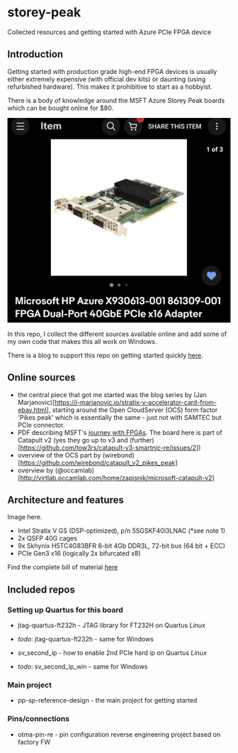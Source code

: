# storey-peak
Collected resources and getting started with Azure PCIe FPGA device

## Introduction

Getting started with production grade high-end FPGA devices is usually either extremely expensive (with official dev kits) or daunting (using refurbished hardware). This makes it prohibitive to start as a hobbyist.

There is a body of knowledge around the MSFT Azure Storey Peak boards which can be bought online for $80.

![eBay ad for board](eBay-storey-peak.png?raw=true)

In this repo, I collect the different sources available online and add some of my own code that makes this all work on Windows.

There is a blog to support this repo on getting started quickly [here](todo).

## Online sources

- the central piece that got me started was the blog series by (Jan Marjanovic)[https://j-marjanovic.io/stratix-v-accelerator-card-from-ebay.html], starting around the Open CloudServer (OCS) form factor 'Pikes peak' which is essentially the same - just not with SAMTEC but PCIe connector.
- PDF describing MSFT's [journey with FPGAs](https://indico.fnal.gov/event/22303/contributions/246438/attachments/157852/206736/Catapult_Putnam_Snowmass_2022_FPGA_Cloud__for_HPC.pdf). The board here is part of Catapult v2 (yes they go up to v3 and (further)[https://github.com/tow3rs/catapult-v3-smartnic-re/issues/2])
- overview of the OCS part by (wirebond)[https://github.com/wirebond/catapult_v2_pikes_peak]
- overview by (@occamlab)[http://virtlab.occamlab.com/home/zapisnik/microsoft-catapult-v2]

## Architecture and features

Image here.

- Intel Stratix V GS (DSP-optimized), p/n 5SGSKF40I3LNAC (*see note 1)
- 2x QSFP 40G cages
- 9x Skhynix H5TC4G83BFR 8-bit 4Gb DDR3L, 72-bit bus (64 bit + ECC)
- PCIe Gen3 x16 (logically 2x bifurcated x8)

Find the complete bill of material [here](BOM.md)

## Included repos

### Setting up Quartus for this board

- jtag-quartus-ft232h - JTAG library for FT232H on Quartus *Linux*
- *todo*: jtag-quartus-ft232h - same for Windows

- sv_second_ip - how to enable 2nd PCIe hard ip on Quartus *Linux*
- *todo*: sv_second_ip_win - same for Windows

### Main project

- pp-sp-reference-design - the main project for getting started

### Pins/connections

- otma-pin-re - pin configuration reverse engineering project based on factory FW
